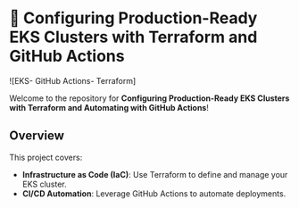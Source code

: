 # 🚀 Configuring Production-Ready EKS Clusters with Terraform and GitHub Actions

![EKS- GitHub Actions- Terraform]

Welcome to the repository for **Configuring Production-Ready EKS Clusters with Terraform and Automating with GitHub Actions**! 

## Overview
This project covers:
- **Infrastructure as Code (IaC)**: Use Terraform to define and manage your EKS cluster.
- **CI/CD Automation**: Leverage GitHub Actions to automate deployments.

